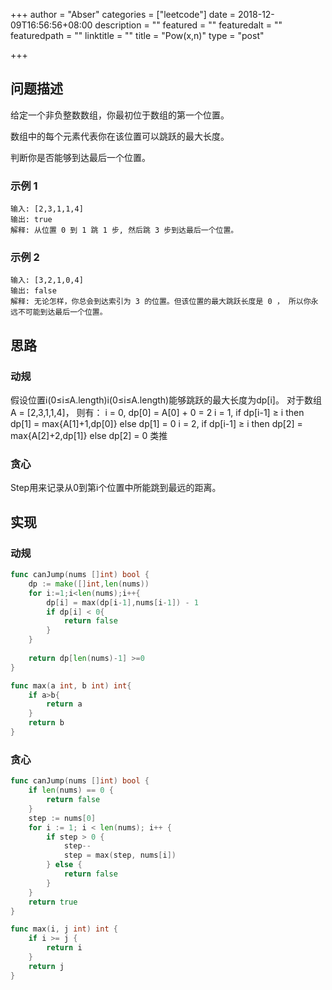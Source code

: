 +++
author = "Abser"
categories = ["leetcode"]
date = 2018-12-09T16:56:56+08:00
description = ""
featured = ""
featuredalt = ""
featuredpath = ""
linktitle = ""
title = "Pow(x,n)"
type = "post"

+++

## 问题描述

给定一个非负整数数组，你最初位于数组的第一个位置。

数组中的每个元素代表你在该位置可以跳跃的最大长度。

判断你是否能够到达最后一个位置。

### __示例 1__
```
输入: [2,3,1,1,4]
输出: true
解释: 从位置 0 到 1 跳 1 步, 然后跳 3 步到达最后一个位置。
```

### __示例 2__
```
输入: [3,2,1,0,4]
输出: false
解释: 无论怎样，你总会到达索引为 3 的位置。但该位置的最大跳跃长度是 0 ， 所以你永远不可能到达最后一个位置。
```


## 思路

### 动规
假设位置i(0≤i≤A.length)i(0≤i≤A.length)能够跳跃的最大长度为dp[i]。 
对于数组A = [2,3,1,1,4]， 则有： 
i = 0, dp[0] = A[0] + 0 = 2 
i = 1, if dp[i-1] ≥ i then dp[1] = max{A[1]+1,dp[0]} else dp[1] = 0 
i = 2, if dp[i-1] ≥ i then dp[2] = max{A[2]+2,dp[1]} else dp[2] = 0
类推

### 贪心
Step用来记录从0到第i个位置中所能跳到最远的距离。

## 实现

### 动规
```go
func canJump(nums []int) bool {
    dp := make([]int,len(nums))
    for i:=1;i<len(nums);i++{
        dp[i] = max(dp[i-1],nums[i-1]) - 1
        if dp[i] < 0{
            return false
        }
    }
    
    return dp[len(nums)-1] >=0
}

func max(a int, b int) int{
    if a>b{
        return a
    }
    return b
}
```
### 
### 贪心
```go
func canJump(nums []int) bool {
	if len(nums) == 0 {
		return false
	}
	step := nums[0]
	for i := 1; i < len(nums); i++ {
		if step > 0 {
			step--
			step = max(step, nums[i])
		} else {
			return false
		}
	}
	return true
}

func max(i, j int) int {
	if i >= j {
		return i
	}
	return j
}
```

